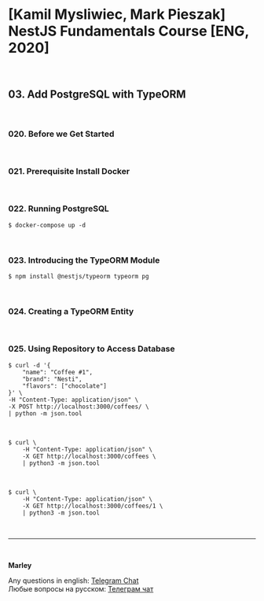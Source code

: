 # [Kamil Mysliwiec, Mark Pieszak] NestJS Fundamentals Course [ENG, 2020]

<br/>

## 03. Add PostgreSQL with TypeORM

<br/>

### 020. Before we Get Started

<br/>

### 021. Prerequisite Install Docker

<br/>

### 022. Running PostgreSQL

    $ docker-compose up -d

<br/>

### 023. Introducing the TypeORM Module

    $ npm install @nestjs/typeorm typeorm pg

<br/>

### 024. Creating a TypeORM Entity

<br/>

### 025. Using Repository to Access Database

```
$ curl -d '{
    "name": "Coffee #1",
    "brand": "Nesti",
    "flavors": ["chocolate"]
}' \
-H "Content-Type: application/json" \
-X POST http://localhost:3000/coffees/ \
| python -m json.tool
```

<br/>

```
$ curl \
    -H "Content-Type: application/json" \
    -X GET http://localhost:3000/coffees \
    | python3 -m json.tool
```
<br/>

```
$ curl \
    -H "Content-Type: application/json" \
    -X GET http://localhost:3000/coffees/1 \
    | python3 -m json.tool
```

<br/>

---

<br/>

**Marley**

Any questions in english: <a href="https://jsdev.org/chat/">Telegram Chat</a>  
Любые вопросы на русском: <a href="https://jsdev.ru/chat/">Телеграм чат</a>
